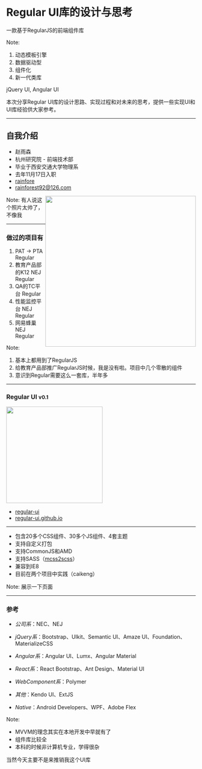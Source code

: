 # Regular UI库的设计与思考

一款基于RegularJS的前端组件库 <!-- .element: class="fragment" data-fragment-index="1" -->

Note:
1. 动态模板引擎
2. 数据驱动型
3. 组件化
4. 新一代类库

jQuery UI, Angular UI

本次分享Regular UI库的设计思路、实现过程和对未来的思考，提供一些实现UI和UI库经验供大家参考。

------

## 自我介绍

- 赵雨森
- 杭州研究院 - 前端技术部
- 毕业于西安交通大学物理系
- 去年11月17日入职
- <i class="u-icon u-icon-github"></i> [rainfore](https://github.com/rainfore)
- <i class="u-icon u-icon-envelope"></i> [rainforest92@126.com](rainforest92@126.com)

<!-- .element: style="float: left;" -->

<img src="img/photo.jpg" style="float: right; width: 400px;" />

Note:
有人说这个照片太帅了，不像我

------

### 做过的项目有

1. PAT -> PTA <span class="u-badge u-badge-info">Regular</span>
2. 教育产品部的K12 <span class="u-badge u-badge-success">NEJ</span> <span class="u-badge u-badge-info">Regular</span>
3. QA的TC平台 <span class="u-badge u-badge-info">Regular</span>
4. 性能监控平台 <span class="u-badge u-badge-success">NEJ</span> <span class="u-badge u-badge-info">Regular</span>
5. 网易蜂巢 <span class="u-badge u-badge-success">NEJ</span> <span class="u-badge u-badge-info">Regular</span>

Note:
1. 基本上都用到了RegularJS
2. 给教育产品部推广RegularJS时候，我是没有啦。项目中几个零散的组件
3. 意识到Regular需要这么一套库，半年多

------

### Regular UI <small>v0.1</small>

<img src="img/logo-v1.0-512.png" style="width: 256px;" />

- <i class="u-icon u-icon-github"></i> [regular-ui](https://github.com/regular-ui/regular-ui)
- <i class="u-icon u-icon-github"></i> [regular-ui.github.io](https://regular-ui.github.io)

------

- 包含20多个CSS组件、30多个JS组件、4套主题
- 支持自定义打包
- 支持CommonJS和AMD
- 支持SASS（[mcss2scss](https://github.com/rainfore/mcss2scss)）
- 兼容到IE8
- 目前在两个项目中实践（caikeng）

Note:
展示一下页面

------

### 参考
- *公司系*：NEC、NEJ

- *jQuery系*：Bootstrap、UIkit、Semantic UI、Amaze UI、Foundation、MaterializeCSS
- *Angular系*：Angular UI、Lumx、Angular Material
- *React系*：React Bootstrap、Ant Design、Material UI
- *WebComponent系*：Polymer
- *其他*：Kendo UI、ExtJS

- *Native*：Android Developers、WPF、Adobe Flex

<!-- !!加Logo -->

Note:
- MVVM的理念其实在本地开发中早就有了
- 组件库比较全
- 本科的时候非计算机专业，学得很杂

当然今天主要不是来推销我这个UI库